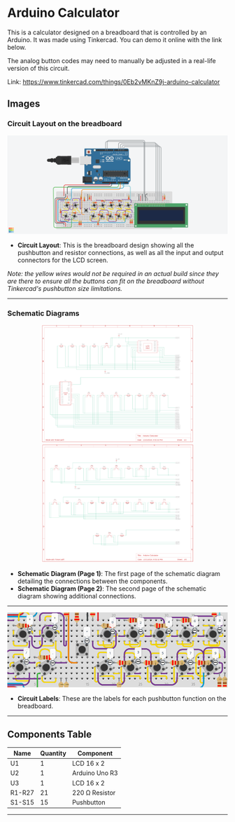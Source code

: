 # Arduino Calculator

This is a calculator designed on a breadboard that is controlled by an Arduino. It was made using Tinkercad. You can demo it online with the link below.

The analog button codes may need to manually be adjusted in a real-life version of this circuit.

Link: https://www.tinkercad.com/things/0Eb2vMKnZ9j-arduino-calculator

## Images

### Circuit Layout on the breadboard
<p align="center">
  <img src="./images/design.png" alt="Circuit Layout" />
</p>

- **Circuit Layout**: This is the breadboard design showing all the pushbutton and resistor connections, as well as all the input and output connectors for the LCD screen.

*Note: the yellow wires would not be required in an actual build since they are there to ensure all the buttons can fit on the breadboard without Tinkercad's pushbutton size limitations.*

---

### Schematic Diagrams
<p align="center">
  <a href="./images/schematic_view1.png"><img src="./images/schematic_view1.png" alt="Schematic Diagram - Page 1" width="350"></a>
  <a href="./images/schematic_view2.png"><img src="./images/schematic_view2.png" alt="Schematic Diagram - Page 2" width="350"></a>
</p>

- **Schematic Diagram (Page 1)**: The first page of the schematic diagram detailing the connections between the components.
- **Schematic Diagram (Page 2)**: The second page of the schematic diagram showing additional connections.
---

<p align="center">
  <img src="./images/button_labels.png" alt="Circuit Button Labels" />
</p>

- **Circuit Labels**: These are the labels for each pushbutton function on the breadboard.

---

## Components Table


| Name   | Quantity | Component            |
|-----------|----------|----------------------|
| U1        | 1        | LCD 16 x 2           |
| U2        | 1        | Arduino Uno R3       |
| U3        | 1        | LCD 16 x 2           |
| R1-R27    | 21       | 220 Ω Resistor       |
| S1-S15    | 15       | Pushbutton           |

---
